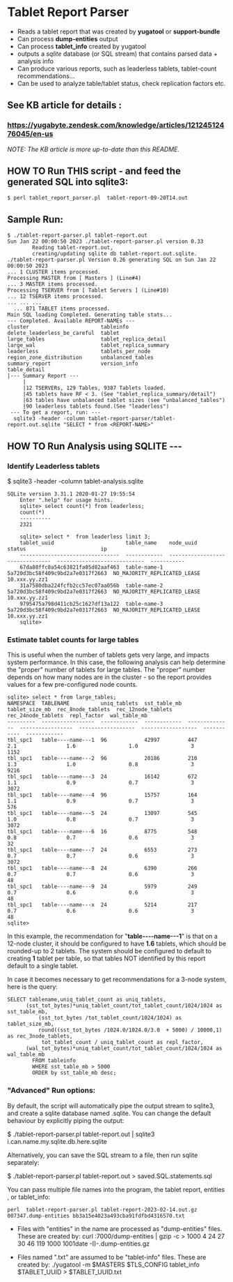 # Tablet Report Parser

* Reads a tablet report that was created by **yugatool** or **support-bundle**
* Can process **dump-entities** output
* Can process **tablet_info** created by yugatool
* outputs a *sqlite* database (or SQL stream) that contains parsed data + analysis info
* Can produce various reports, such as leaderless tablets, tablet-count recommendations...
* Can be used to analyze table/tablet status, check replication factors etc.

## See KB article for details :
### https://yugabyte.zendesk.com/knowledge/articles/12124512476045/en-us

_NOTE: The KB article is more up-to-date than this README._

## HOW TO  Run THIS script  - and feed the generated SQL into sqlite3:

   `$ perl tablet_report_parser.pl  tablet-report-09-20T14.out`

## Sample Run:

```
$ ./tablet-report-parser.pl tablet-report.out
Sun Jan 22 00:00:50 2023 ./tablet-report-parser.pl version 0.33
        Reading tablet-report.out,
        creating/updating sqlite db tablet-report.out.sqlite.
./tablet-report-parser.pl Version 0.26 generating SQL on Sun Jan 22 00:00:50 2023
... 1 CLUSTER items processed.
Processing MASTER from [ Masters ] (Line#4)
... 3 MASTER items processed.
Processing TSERVER from [ Tablet Servers ] (Line#10)
... 12 TSERVER items processed.
... ... ...
  ... 871 TABLET items processed.
Main SQL loading Completed. Generating table stats...
--- Completed. Available REPORT-NAMEs ---
cluster                       tableinfo
delete_leaderless_be_careful  tablet
large_tables                  tablet_replica_detail
large_wal                     tablet_replica_summary
leaderless                    tablets_per_node
region_zone_distribution      unbalanced_tables
summary_report                version_info
table_detail
|--- Summary Report ---
     |
     |12 TSERVERs, 129 Tables, 9387 Tablets loaded.
     |45 tablets have RF < 3. (See "tablet_replica_summary/detail")
     |63 tables have unbalanced tablet sizes (see "unbalanced_tables")
     |90 leaderless tablets found.(See "leaderless")
 --- To get a report, run: ---
  sqlite3 -header -column tablet-report-parser/tablet-report.out.sqlite "SELECT * from <REPORT-NAME>"
```

## HOW TO Run Analysis using SQLITE ---
### Identify Leaderless tablets
 $ sqlite3 -header -column tablet-analysis.sqlite

```
SQLite version 3.31.1 2020-01-27 19:55:54
    Enter ".help" for usage hints.
    sqlite> select count(*) from leaderless;
    count(*)
    ----------
    2321

    sqlite> select *  from leaderless limit 3;
    tablet_uuid                       table_name    node_uuid                         status                        ip
    --------------------------------  ------------  --------------------------------  ----------------------------  -----------
    67da88ffc8a54c63821fa85d82aaf463  table-name-1  5a720d3bc58f409c9bd2a7e0317f2663  NO_MAJORITY_REPLICATED_LEASE  10.xxx.yy.zz1
    31a7580dba224fcfb2cc57ec07aa056b  table-name-2  5a720d3bc58f409c9bd2a7e0317f2663  NO_MAJORITY_REPLICATED_LEASE  10.xxx.yy.zz1
    9795475a798d411cb25c1627df13a122  table-name-3  5a720d3bc58f409c9bd2a7e0317f2663  NO_MAJORITY_REPLICATED_LEASE  10.xxx.yy.zz1
    sqlite>
```
### Estimate tablet counts for large tables
This is useful when the number of tablets gets very large, and impacts system performance.
In this case, the following analysis can help determine the "proper" number of tablets for large tables.
The "proper" number depends on how many nodes are in the cluster - so the report provides values for a few pre-configured node counts.

```
sqlite> select * from large_tables;
NAMESPACE  TABLENAME          uniq_tablets  sst_table_mb  tablet_size_mb  rec_8node_tablets  rec_12node_tablets  rec_24node_tablets  repl_factor  wal_table_mb
---------  -----------------  ------------  ------------  --------------  -----------------  ------------------  ------------------  -----------  ------------
tbl_spc1   table----name---1  96            42997         447             2.1                1.6                 1.0                 3            1152
tbl_spc1   table----name---2  96            20186         210             1.3                1.0                 0.8                 3            9216
tbl_spc1   table----name---3  24            16142         672             1.1                0.9                 0.7                 3            3072
tbl_spc1   table----name---4  96            15757         164             1.1                0.9                 0.7                 3            576
tbl_spc1   table----name---5  24            13097         545             1.0                0.8                 0.7                 3            3072
tbl_spc1   table----name---6  16            8775          548             0.8                0.7                 0.6                 3            32
tbl_spc1   table----name---7  24            6553          273             0.7                0.7                 0.6                 3            3072
tbl_spc1   table----name---8  24            6390          266             0.7                0.7                 0.6                 3            48
tbl_spc1   table----name---9  24            5979          249             0.7                0.6                 0.6                 3            48
tbl_spc1   table----name---x  24            5214          217             0.7                0.6                 0.6                 3            48
sqlite>
```

In this example, the recommendation for "**table----name---1**" is that on a 12-node cluster, it should be configured to have **1.6** tablets, which should be rounded-up to 2 tablets.
The system should be configured to default to creating **1** tablet per table, so that tables NOT identified by this report default to a single tablet.

In case it becomes necessary to get recommendations for a 3-node system, here is the query:

```
SELECT tablename,uniq_tablet_count as uniq_tablets,
      (sst_tot_bytes)*uniq_tablet_count/tot_tablet_count/1024/1024 as sst_table_mb,
          (sst_tot_bytes /tot_tablet_count/1024/1024) as tablet_size_mb,
          round((sst_tot_bytes /1024.0/1024.0/3.0  + 5000) / 10000,1) as rec_3node_tablets,
           tot_tablet_count / uniq_tablet_count as repl_factor,
      (wal_tot_bytes)*uniq_tablet_count/tot_tablet_count/1024/1024 as wal_table_mb
        FROM tableinfo
        WHERE sst_table_mb > 5000
        ORDER by sst_table_mb desc;
```

### "Advanced" Run options:
By default, the script will automatically pipe the  output stream to sqlite3, and create a sqlite database named <input-file>.sqlite.
You can change the default behaviour by explicitly piping the output:

$ ./tablet-report-parser.pl tablet-report.out | sqlite3 i.can.name.my.sqlite.db.here.sqlite

Alternatively, you can save the SQL stream to a file, then run sqlite separately:

$ ./tablet-report-parser.pl tablet-report.out > saved.SQL.statements.sql

You can pass multiple file names into the program, the tablet report, entities , or tablet_info:

`perl  tablet-report-parser.pl tablet-report-2023-02-14.out.gz  007347.dump-entities bb3a15e4023a493cba91fdfbd4316570.txt`

 * Files with "entities" in the name are processed as "dump-entities" files. These are created by:
        curl <master-leader-hostname>:7000/dump-entities | gzip -c > 1000 4 24 27 30 46 119 1000 1001date -I)-<master-leader-hostname>.dump-entities.gz

 * Files named "<tablet-uuid>.txt"  are assumed to be "tablet-info" files. These are created by:
       ./yugatool -m $MASTERS $TLS_CONFIG tablet_info $TABLET_UUID > $TABLET_UUID.txt

